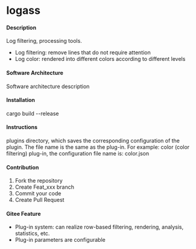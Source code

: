 # logass

#### Description
Log filtering, processing tools.
- Log filtering: remove lines that do not require attention
- Log color: rendered into different colors according to different levels

#### Software Architecture
Software architecture description

#### Installation
cargo build --release

#### Instructions
plugins directory, which saves the corresponding configuration of the plugin. The file name is the same as the plug-in.
For example: color (color filtering) plug-in, the configuration file name is: color.json

#### Contribution

1.  Fork the repository
2.  Create Feat_xxx branch
3.  Commit your code
4.  Create Pull Request


#### Gitee Feature
- Plug-in system: can realize row-based filtering, rendering, analysis, statistics, etc.
- Plug-in parameters are configurable